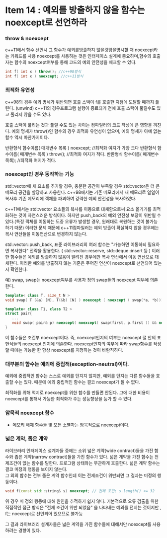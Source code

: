 # Item 14 : 예외를 방출하지 않을 함수는 noexcept로 선언하라

### throw & noexcept
c++11에서 함수 선언시 그 함수가 예외를방출하지 않을것임을명시할 때 noexcept라는 키워드를 사용
noexcept를 사용하는 것은 인터페이스 설계에 중요하며,함수의 호출자는 함수의 noexcept여부를 통해 코드의 예외 안전성을 체크할 수 있다.

```c++
int f( int x ) throw(); //c++98방식
int f( int x ) noexcept; //c++11방식
```

### 최적화 유연성
c++98의 경우 예외 명세가 위반되면 호출 스택이 f를 호출한 지점에 도달할 때까지 풀린다. (unwind)
c++11의 경우프로그램 실행이 종료되기 전에 호출 스택이 풀릴수도 있고 풀리지 않을 수도 있다.

호출 스택이 풀리는 것과 풀릴 수도 있는 차이는 컴파일러의 코드 작성에 큰 영향을 끼친다.
예외 명세가 throw()인 함수의 경우 최적화 유연성이 없으며, 예외 명세가 아예 없는 함수 역시 마찬가지이다.

반환형식 함수이름( 매개변수 목록 ) noexcept; //최적화 여지가 가장 크다
반환형식 함수이름( 매개변수 목록 ) throw(); //최적화 여지가 적다.
반환형식 함수이름( 매개변수 목록); //최적화 여지가 적다.

### noexcept인 경우 동작하는 기능
std::vector에 새 요소를 추가할 경우, 충분한 공간이 부족할 경우 std::vector은 더 큰 메모리 공간을 할당하고 사용한다. 
c++98에서는 기존 메모리에서 새 메모리로 일일이 복사후 기존 메모리에 객체를 파괴하여 강력한 예외 안전성을 복사하였다.

c++11에서는 std::vector 요소들의 복사를 이동으로 대체함으로써 요소 옮기기를 최적화하는 것이 자연스러운 방식이다. 
하지만 push_back의 예외 안전성 보장이 위반될 수 있다.(특정 객체를 이동하는 도중 오류가 발생할 경우, 원래대로 복원하는 것이 불가능 하기 때문) 
이러한 문제 때문에 c++11컴파일러는 예외 방출이 확실하지 않을 경우에는 복사 연산들을 이동연산으로 변경하지 않는다.

std::vector::push_back, 표준 라이브러리의 여러 함수는 "가능하면 이동하되 필요하면 복사한다" 전략을 활용한다. 
( std::vector::reserve, std::deque::insert 등 ) 이러한 함수들은 예외를 방출하지 않음이 알려진 경우에만 복사 연산에서 이동 연산으로 대체한다. 
이러한 예외를 방출하지 않는 기준은 주어진 연산이 noexcept로 선언되어 있는지 확인한다.

예) swap, swap는 noexcept여부를 사용자 정의 swap들의 noexcept 여부에 의존한다.
```c++
template< class T, size_t N >
void swap( T (&a) [N], T(&b) [N] ) noexcept ( noexcept ( swap(*a, *b)));

template< class T1, class T2 >
struct pair{
   ...
   void swap( pair& p) noexcept( noexcept( swap(first, p.first )) && noexcept( swap ( second, p.second)));
}
```
이 함수들은 조건부 noexcept이다. 즉, noexcept인지의 여부는 noexcept 절 안의 표현식들의 noexcept 인지에 의존한다. 
noexcept인지의 여부에 따라 swap함수를 작성할 때에는 가능한 한 항상 noexcept를 지정하는 것이 바람직하다.


### 대부분의 함수는 예외에 중립적(exception-neutral)이다. 
예외에 중립적인 함수는 스스로 예외를 던지지 않지만, 예외를 던지는 다른 함수들을 호출할 수는 있다. 
때문에 예외 중립적인 함수는 결코 noexcept가 될 수 없다.

최적화를 위해 억지로 noexcept를 위한 함수를 만들면 안된다. 
그에 대한 비용이 noexcept를 통해서 가능한 최적화가 주는 성능향상을 능가 할 수 있다.

### 암묵적 noexcept 함수
- 메모리 해제 함수들 및 모든 소멸자는 암묵적으로 noexcept이다.

### 넓은 계약, 좁은 계약
라이브러리 인터페이스 설계자들 중에는 소위 넓은 계약(wide contract)들을 가진 함수와 좁은 계약(narrow contract)들을 가진 함수가 있다. 
넓은 계약을 가진 함수는 전제조건이 없는 함수를 말한다. 프로그램 상태와는 무관하게 호출한다.
넓은 계약 함수는 결코 미정의 행동을 보이지 않는다.  
그 외의 함수는 전부 좁은 계약 함수인데 이는 전제조건이 위반되면 그 결과는 미정의 행동이다.

```c++
void f(const std::string& s) noexcept; // 전제 조건; s.length() <= 32
```
위 경우 미 정의 행동에 대해 원인을 추적하기 쉽지 않다. 기본적으로 오류 검출을 위한 직접적인 접근 방식은 "전제 조건이 위반 되었음"
을 나타내는 예외를 던지는 것이지만 , f는 noexcept로 선언되어 있으므로 불가능

그 결과 라이브러리 설계자들은 넓은 계약을 가진 함수들에 대해서만 noexcept를 사용하려는 경향이 있다.
